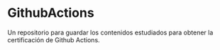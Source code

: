 # GithubActions
Un repositorio para guardar los contenidos estudiados para obtener la certificación de Github Actions.
